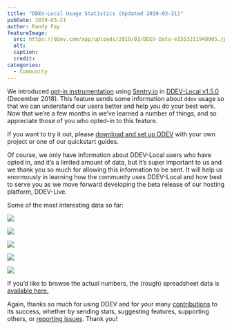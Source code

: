 ```yaml
---
title: "DDEV-Local Usage Statistics (Updated 2019-03-21)"
pubDate: 2019-03-21
author: Randy Fay
featureImage:
  src: https://ddev.com/app/uploads/2019/03/DDEV-Data-e1553211948905.jpg
  alt:
  caption:
  credit:
categories:
  - Community
---
```


We introduced [opt-in instrumentation](https://ddev.readthedocs.io/en/stable/users/cli-usage/#opt-in-usage-information) using [Sentry.io](http://sentry.io) in [DDEV-Local v1.5.0](https://github.com/drud/ddev/releases) (December 2018). This feature sends some information about `ddev` usage so that we can understand our users better and help you do your best work. Now that we’re a few months in we’ve learned a number of things, and so appreciate those of you who opted-in to this feature.

If you want to try it out, please [download and set up DDEV](https://ddev.readthedocs.io/en/stable/) with your own project or one of our quickstart guides.

Of course, we only have information about DDEV-Local users who have opted in, and it’s a limited amount of data, but it’s super important to us and we thank you so much for allowing this information to be sent. It will help us enormously in learning how the community uses DDEV-Local and how best to serve you as we move forward developing the beta release of our hosting platform, DDEV-Live.

Some of the most interesting data so far:

![](https://ddev.com/app/uploads/2019/03/1-OS-1024x633.png)

![](https://ddev.com/app/uploads/2019/03/2-php-1024x633.png)

![](https://ddev.com/app/uploads/2019/03/3-CMS-1024x633.png)

![](https://ddev.com/app/uploads/2019/03/4-Webserver-1024x633.png)

![](https://ddev.com/app/uploads/2019/03/5-Windows-1024x633.png)

If you’d like to browse the actual numbers, the (rough) spreadsheet data is [available here.](https://docs.google.com/spreadsheets/d/135MIJBPQifLyssM-CjxGotH3XTrtdCTkcEOb9SQOU6E/edit?usp=sharing)

Again, thanks so much for using DDEV and for your many [contributions](https://github.com/drud/ddev/blob/master/CONTRIBUTING.md) to its success, whether by sending stats, suggesting features, supporting others, or [reporting issues](https://ddev.readthedocs.io/en/stable/#support). Thank you!
